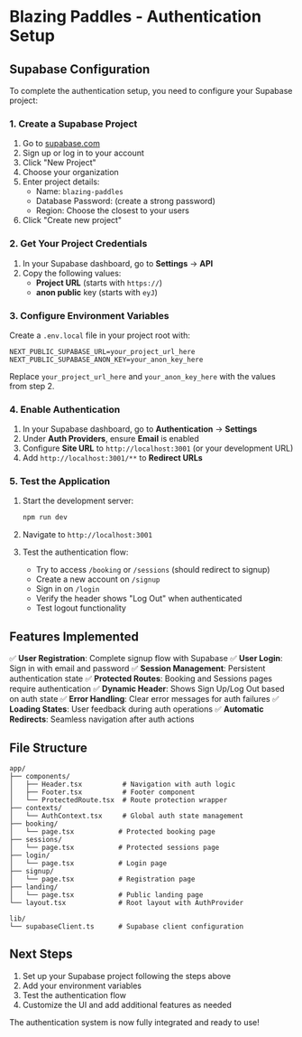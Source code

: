# Blazing Paddles - Authentication Setup

## Supabase Configuration

To complete the authentication setup, you need to configure your Supabase project:

### 1. Create a Supabase Project

1. Go to [supabase.com](https://supabase.com)
2. Sign up or log in to your account
3. Click "New Project"
4. Choose your organization
5. Enter project details:
   - Name: `blazing-paddles`
   - Database Password: (create a strong password)
   - Region: Choose the closest to your users
6. Click "Create new project"

### 2. Get Your Project Credentials

1. In your Supabase dashboard, go to **Settings** → **API**
2. Copy the following values:
   - **Project URL** (starts with `https://`)
   - **anon public** key (starts with `eyJ`)

### 3. Configure Environment Variables

Create a `.env.local` file in your project root with:

```env
NEXT_PUBLIC_SUPABASE_URL=your_project_url_here
NEXT_PUBLIC_SUPABASE_ANON_KEY=your_anon_key_here
```

Replace `your_project_url_here` and `your_anon_key_here` with the values from step 2.

### 4. Enable Authentication

1. In your Supabase dashboard, go to **Authentication** → **Settings**
2. Under **Auth Providers**, ensure **Email** is enabled
3. Configure **Site URL** to `http://localhost:3001` (or your development URL)
4. Add `http://localhost:3001/**` to **Redirect URLs**

### 5. Test the Application

1. Start the development server:
   ```bash
   npm run dev
   ```

2. Navigate to `http://localhost:3001`

3. Test the authentication flow:
   - Try to access `/booking` or `/sessions` (should redirect to signup)
   - Create a new account on `/signup`
   - Sign in on `/login`
   - Verify the header shows "Log Out" when authenticated
   - Test logout functionality

## Features Implemented

✅ **User Registration**: Complete signup flow with Supabase
✅ **User Login**: Sign in with email and password
✅ **Session Management**: Persistent authentication state
✅ **Protected Routes**: Booking and Sessions pages require authentication
✅ **Dynamic Header**: Shows Sign Up/Log Out based on auth state
✅ **Error Handling**: Clear error messages for auth failures
✅ **Loading States**: User feedback during auth operations
✅ **Automatic Redirects**: Seamless navigation after auth actions

## File Structure

```
app/
├── components/
│   ├── Header.tsx          # Navigation with auth logic
│   ├── Footer.tsx          # Footer component
│   └── ProtectedRoute.tsx  # Route protection wrapper
├── contexts/
│   └── AuthContext.tsx     # Global auth state management
├── booking/
│   └── page.tsx           # Protected booking page
├── sessions/
│   └── page.tsx           # Protected sessions page
├── login/
│   └── page.tsx           # Login page
├── signup/
│   └── page.tsx           # Registration page
├── landing/
│   └── page.tsx           # Public landing page
└── layout.tsx             # Root layout with AuthProvider

lib/
└── supabaseClient.ts      # Supabase client configuration
```

## Next Steps

1. Set up your Supabase project following the steps above
2. Add your environment variables
3. Test the authentication flow
4. Customize the UI and add additional features as needed

The authentication system is now fully integrated and ready to use!
